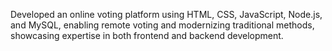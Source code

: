  Developed an online voting platform using HTML, CSS, JavaScript, Node.js, and MySQL, enabling remote voting
 and modernizing traditional methods, showcasing expertise in both frontend and backend development.
